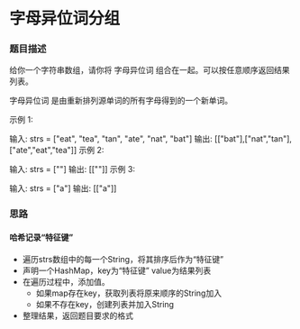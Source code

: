 # 字母异位词分组
### 题目描述
给你一个字符串数组，请你将 字母异位词 组合在一起。可以按任意顺序返回结果列表。

字母异位词 是由重新排列源单词的所有字母得到的一个新单词。



示例 1:

输入: strs = ["eat", "tea", "tan", "ate", "nat", "bat"]
输出: [["bat"],["nat","tan"],["ate","eat","tea"]]
示例 2:

输入: strs = [""]
输出: [[""]]
示例 3:

输入: strs = ["a"]
输出: [["a"]]

### 思路
#### 哈希记录“特征键”
- 遍历strs数组中的每一个String，将其排序后作为“特征键”
- 声明一个HashMap，key为“特征键” value为结果列表
- 在遍历过程中，添加值。
  - 如果map存在key，获取列表将原来顺序的String加入
  - 如果不存在key，创建列表并加入String
- 整理结果，返回题目要求的格式
```java

```